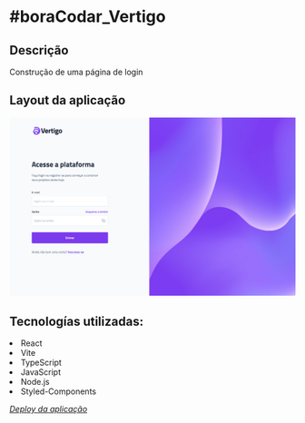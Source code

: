 # #boraCodar_Vertigo


## Descrição 
<p>Construção de uma página de login</p>

## Layout da aplicação
<img src="src/assets/project.svg"/>

## Tecnologías utilizadas: 
<li>React</li>
<li>Vite</li>
<li>TypeScript</li>
<li>JavaScript</li>
<li>Node.js</li>
<li>Styled-Components</li>

[<i>Deploy da aplicação</i>](https://bora-codar-vestigo.vercel.app)